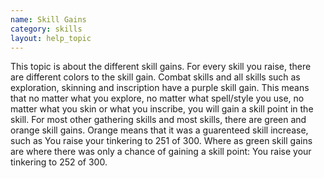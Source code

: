 ```yaml
---
name: Skill Gains
category: skills
layout: help_topic
---
```

This topic is about the different skill gains. For every skill you raise, there are different colors to the skill gain. Combat skills and all skills such as exploration, skinning and inscription have a purple skill gain. This means that no matter what you explore, no matter what spell/style you use, no matter what you skin or what you inscribe, you will gain a skill point in the skill. For most other gathering skills and most skills, there are green and orange skill gains. Orange means that it was a guarenteed skill increase, such as You raise your tinkering to 251 of 300. Where as green skill gains are where there was only a chance of gaining a skill point: You raise your tinkering to 252 of 300.